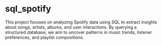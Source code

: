 # sql_spotify
This project focuses on analyzing Spotify data using SQL to extract insights about songs, artists, albums, and user interactions. By querying a structured database, we aim to uncover patterns in music trends, listener preferences, and playlist compositions.
